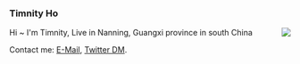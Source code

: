 ### Timnity Ho

<img align="right" src="https://github-readme-stats.vercel.app/api?username=timnity&show_icons=true&icon_color=0366d6&text_color=24292e&bg_color=ffffff&hide_title=true" />

Hi ~ I'm Timnity, Live in Nanning, Guangxi province in south China 

Contact me: [E-Mail](mailto:timnity@gmail.com), [Twitter DM](https://twitter.com/timnity).
